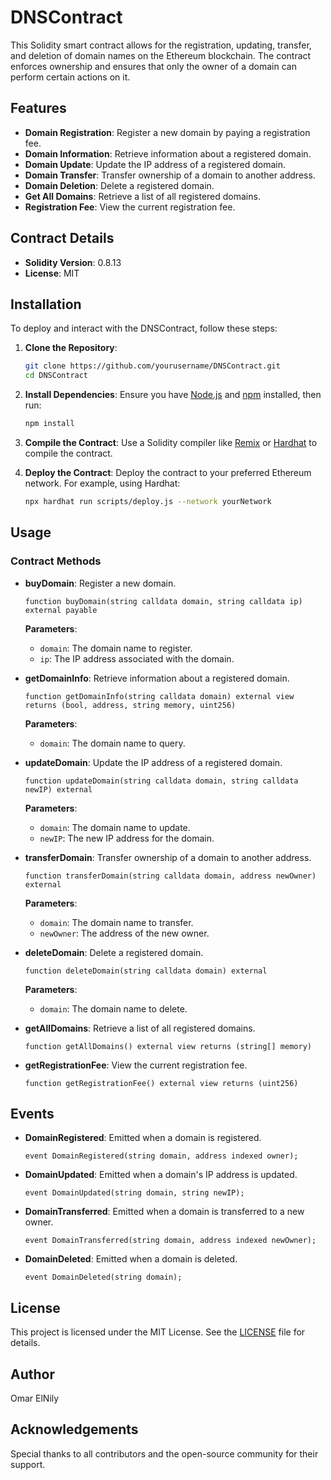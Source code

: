 # DNSContract

This Solidity smart contract allows for the registration, updating, transfer, and deletion of domain names on the Ethereum blockchain. The contract enforces ownership and ensures that only the owner of a domain can perform certain actions on it.

## Features

- **Domain Registration**: Register a new domain by paying a registration fee.
- **Domain Information**: Retrieve information about a registered domain.
- **Domain Update**: Update the IP address of a registered domain.
- **Domain Transfer**: Transfer ownership of a domain to another address.
- **Domain Deletion**: Delete a registered domain.
- **Get All Domains**: Retrieve a list of all registered domains.
- **Registration Fee**: View the current registration fee.

## Contract Details

- **Solidity Version**: 0.8.13
- **License**: MIT

## Installation

To deploy and interact with the DNSContract, follow these steps:

1. **Clone the Repository**:
    ```bash
    git clone https://github.com/yourusername/DNSContract.git
    cd DNSContract
    ```

2. **Install Dependencies**:
    Ensure you have [Node.js](https://nodejs.org/) and [npm](https://www.npmjs.com/) installed, then run:
    ```bash
    npm install
    ```

3. **Compile the Contract**:
    Use a Solidity compiler like [Remix](https://remix.ethereum.org/) or [Hardhat](https://hardhat.org/) to compile the contract.

4. **Deploy the Contract**:
    Deploy the contract to your preferred Ethereum network. For example, using Hardhat:
    ```bash
    npx hardhat run scripts/deploy.js --network yourNetwork
    ```

## Usage

### Contract Methods

- **buyDomain**: Register a new domain.
    ```solidity
    function buyDomain(string calldata domain, string calldata ip) external payable
    ```
    **Parameters**:
    - `domain`: The domain name to register.
    - `ip`: The IP address associated with the domain.

- **getDomainInfo**: Retrieve information about a registered domain.
    ```solidity
    function getDomainInfo(string calldata domain) external view returns (bool, address, string memory, uint256)
    ```
    **Parameters**:
    - `domain`: The domain name to query.

- **updateDomain**: Update the IP address of a registered domain.
    ```solidity
    function updateDomain(string calldata domain, string calldata newIP) external
    ```
    **Parameters**:
    - `domain`: The domain name to update.
    - `newIP`: The new IP address for the domain.

- **transferDomain**: Transfer ownership of a domain to another address.
    ```solidity
    function transferDomain(string calldata domain, address newOwner) external
    ```
    **Parameters**:
    - `domain`: The domain name to transfer.
    - `newOwner`: The address of the new owner.

- **deleteDomain**: Delete a registered domain.
    ```solidity
    function deleteDomain(string calldata domain) external
    ```
    **Parameters**:
    - `domain`: The domain name to delete.

- **getAllDomains**: Retrieve a list of all registered domains.
    ```solidity
    function getAllDomains() external view returns (string[] memory)
    ```

- **getRegistrationFee**: View the current registration fee.
    ```solidity
    function getRegistrationFee() external view returns (uint256)
    ```

## Events

- **DomainRegistered**: Emitted when a domain is registered.
    ```solidity
    event DomainRegistered(string domain, address indexed owner);
    ```

- **DomainUpdated**: Emitted when a domain's IP address is updated.
    ```solidity
    event DomainUpdated(string domain, string newIP);
    ```

- **DomainTransferred**: Emitted when a domain is transferred to a new owner.
    ```solidity
    event DomainTransferred(string domain, address indexed newOwner);
    ```

- **DomainDeleted**: Emitted when a domain is deleted.
    ```solidity
    event DomainDeleted(string domain);
    ```

## License

This project is licensed under the MIT License. See the [LICENSE](LICENSE) file for details.

## Author

Omar ElNily

## Acknowledgements

Special thanks to all contributors and the open-source community for their support.
